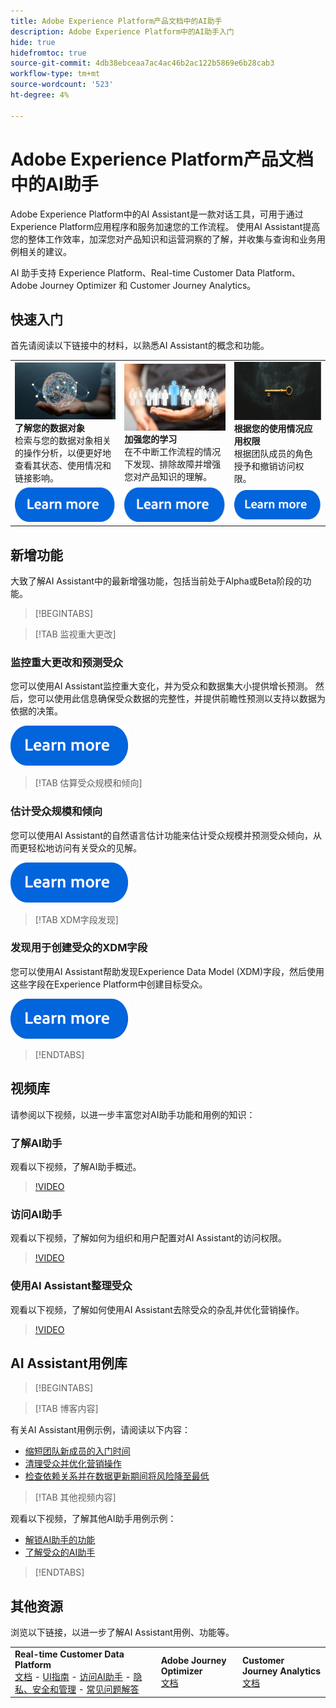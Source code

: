 ```yaml
---
title: Adobe Experience Platform产品文档中的AI助手
description: Adobe Experience Platform中的AI助手入门
hide: true
hidefromtoc: true
source-git-commit: 4db38ebceaa7ac4ac46b2ac122b5869e6b28cab3
workflow-type: tm+mt
source-wordcount: '523'
ht-degree: 4%

---
```


# Adobe Experience Platform产品文档中的AI助手

Adobe Experience Platform中的AI Assistant是一款对话工具，可用于通过Experience Platform应用程序和服务加速您的工作流程。 使用AI Assistant提高您的整体工作效率，加深您对产品知识和运营洞察的了解，并收集与查询和业务用例相关的建议。

AI 助手支持 Experience Platform、Real-time Customer Data Platform、Adobe Journey Optimizer 和 Customer Journey Analytics。

## 快速入门

首先请阅读以下链接中的材料，以熟悉AI Assistant的概念和功能。

<table style="table-layout:fixed">
  <tr style="border: 0;">
    <td>
    <a href="./home.md#operational-insights"><img src="./assets/landing/ai-get-started.png"></a>
    <div><strong>了解您的数据对象</strong><br/>检索与您的数据对象相关的操作分析，以便更好地查看其状态、使用情况和链接影响。</div>
    </td>
    <td>
    <a href="./home.md#product-knowledge"><img src="./assets/landing/ai-audience.png"></a>
    <div><strong>加强您的学习</strong><br/>在不中断工作流程的情况下发现、排除故障并增强您对产品知识的理解。</div>
    </td>
    <td>
    <a href="./access.md"><img src="./assets/landing/ai-access.png"></a>
    <div><strong>根据您的使用情况应用权限</strong><br/>根据团队成员的角色授予和撤销访问权限。</div>
    </td>
  </tr>
  <tr style="border: 0;">
    <td align="center"><a href="./home.md"><img src="../rtcdp/assets/do-not-localize/learn-more-button.svg"></a></td>
    <td align="center"><a href="./home.md#product-knowledge"><img src="../rtcdp/assets/do-not-localize/learn-more-button.svg"></a></td>
    <td align="center"><a href="./access.md"><img src="../rtcdp/assets/do-not-localize/learn-more-button.svg"></a></td>
    </tr>
</table>

## 新增功能

大致了解AI Assistant中的最新增强功能，包括当前处于Alpha或Beta阶段的功能。

>[!BEGINTABS]

>[!TAB 监视重大更改]

### 监控重大更改和预测受众

您可以使用AI Assistant监控重大变化，并为受众和数据集大小提供增长预测。 然后，您可以使用此信息确保受众数据的完整性，并提供前瞻性预测以支持以数据为依据的决策。

[![图像](../rtcdp/assets/do-not-localize/learn-more-button.svg)](./new-features/audience-forecasting.md)

>[!TAB 估算受众规模和倾向]

### 估计受众规模和倾向

您可以使用AI Assistant的自然语言估计功能来估计受众规模并预测受众倾向，从而更轻松地访问有关受众的见解。

[![图像](../rtcdp/assets/do-not-localize/learn-more-button.svg)](./new-features/natural-language.md)

>[!TAB XDM字段发现]

### 发现用于创建受众的XDM字段

您可以使用AI Assistant帮助发现Experience Data Model (XDM)字段，然后使用这些字段在Experience Platform中创建目标受众。

[![图像](../rtcdp/assets/do-not-localize/learn-more-button.svg)](./new-features/xdm-field-discovery.md)

>[!ENDTABS]

## 视频库

请参阅以下视频，以进一步丰富您对AI助手功能和用例的知识：

### 了解AI助手

观看以下视频，了解AI助手概述。

>[!VIDEO](https://video.tv.adobe.com/v/3429845?learn=on)

### 访问AI助手

观看以下视频，了解如何为组织和用户配置对AI Assistant的访问权限。

>[!VIDEO](https://video.tv.adobe.com/v/3436470/?learn=on)

### 使用AI Assistant整理受众

观看以下视频，了解如何使用AI Assistant去除受众的杂乱并优化营销操作。

>[!VIDEO](https://video.tv.adobe.com/v/3435532?learn=on)

## AI Assistant用例库

>[!BEGINTABS]

>[!TAB 博客内容]

有关AI Assistant用例示例，请阅读以下内容：

* [缩短团队新成员的入门时间](https://experienceleaguecommunities.adobe.com/t5/adobe-experience-platform-blogs/onboard-new-team-members-in-less-than-half-the-time-with-ai/ba-p/706153)
* [清理受众并优化营销操作](https://experienceleaguecommunities.adobe.com/t5/adobe-experience-platform-blogs/ai-assistant-helps-optimize-marketing-operations-by-de/ba-p/696002)
* [检查依赖关系并在数据更新期间将风险降至最低](https://experienceleaguecommunities.adobe.com/t5/adobe-experience-platform-blogs/ai-assistant-minimizes-risk-during-data-updates-by-checking/ba-p/713364)

>[!TAB 其他视频内容]

观看以下视频，了解其他AI助手用例示例：

* [解锁AI助手的功能](https://www.youtube.com/watch?v=J48CNmcV7wc)
* [了解受众的AI助手](https://www.youtube.com/live/DYsyii7ldck)

>[!ENDTABS]

## 其他资源

浏览以下链接，以进一步了解AI Assistant用例、功能等。

<table style="table-layout:fixed"><tr style="border: 0;">
<td><strong>Real-time Customer Data Platform</strong><br/>
<a href="./home.md" target="_blank">文档</a> - <a href="./ui-guide.md" target="_blank">UI指南</a> - <a href="./access.md" target="_blank">访问AI助手</a> - <a href="./privacy.md" target="_blank">隐私、安全和管理</a> - <a href="./faq.md" target="_blank">常见问题解答</a>
</td>
<td><strong>Adobe Journey Optimizer</strong><br/>
<a href="https://experienceleague.adobe.com/en/docs/journey-optimizer/using/get-started/ai-assistant" target="_blank">文档</a>
</td>
<td><strong>Customer Journey Analytics</strong><br/>
<a href="https://experienceleague.adobe.com/en/docs/analytics-platform/using/ai-assistant" target="_blank">文档</a>
</td>
</tr></table>